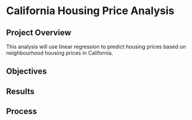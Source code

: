 # California Housing Price Analysis


## Project Overview
This analysis will use linear regression to predict housing prices based on neighbourhood housing prices in California.


## Objectives


## Results


## Process
